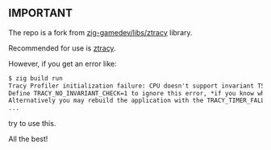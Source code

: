 ## IMPORTANT

The repo is a fork from [zig-gamedev/libs/ztracy](https://github.com/zig-gamedev/zig-gamedev/tree/main/libs/ztracy) library.

Recommended for use is [ztracy](https://github.com/7R35C0/ztracy.git).

However, if you get an error like:

```txt
$ zig build run
Tracy Profiler initialization failure: CPU doesn't support invariant TSC.
Define TRACY_NO_INVARIANT_CHECK=1 to ignore this error, *if you know what you are doing*.
Alternatively you may rebuild the application with the TRACY_TIMER_FALLBACK define to use lower resolution timer.
...
```

try to use this.

All the best!
